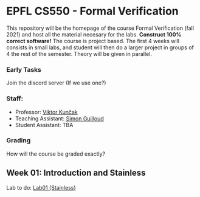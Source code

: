 # EPFL CS550 - Formal Verification

This  repository will be the homepage of the course Formal Verification (fall 2021) and host all the material necesary for the labs. **Construct 100% correct software!** The course is project based. The first 4 weeks will consists in small labs, and student will then do a larger project in groups of 4 the rest of the semester. Theory will be given in parallel.

### Early Tasks

Join the discord server (If we use one?)

### Staff:

- Professor: [Viktor Kunčak](https://people.epfl.ch/viktor.kuncak)
- Teaching Assistant: [Simon Guilloud](https://people.epfl.ch/simon.guilloud)
- Student Assistant: TBA

### Grading

How will the course be graded exactly?

## Week 01: Introduction and Stainless


Lab to do: [Lab01 (Stainless)](https://gitlab.epfl.ch/lara/cs550/-/tree/main/labs/lab01)
